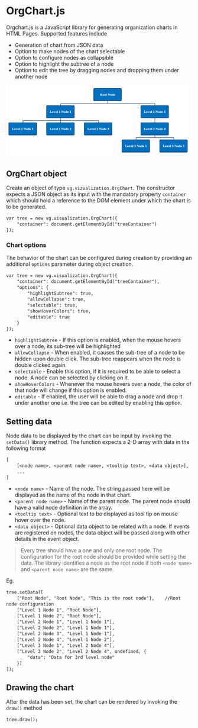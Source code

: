 # OrgChart.js

Orgchart.js is a JavaScript library for generating organization charts in HTML Pages. Supported features include
	
* Generation of chart from JSON data
* Option to make nodes of the chart selectable
* Option to configure nodes as collapsible
* Option to highlight the subtree of a node
* Option to edit the tree by dragging nodes and dropping them under another node

![](/examples/Chart.PNG)

## OrgChart object
Create an object of type `vg.vizualization.OrgChart`. The constructor expects a JSON object as its input with the mandatory property `container` which should hold a reference to the DOM element under which the chart is to be generated.

	var tree = new vg.visualization.OrgChart({
    	"container": document.getElementById("treeContainer")
	});

### Chart options
The behavior of the chart can be configured during creation by providing an additional `options` parameter during object creation.
 
    var tree = new vg.visualization.OrgChart({
    	"container": document.getElementById("treeContainer"),
    	"options": {
    	    "highlightSubtree": true,
    	    "allowCollapse": true,
    	    "selectable": true,
    	    "showHoverColors": true,
    	    "editable": true
    	}
	});

* `highlightSubtree` - If this option is enabled, when the mouse hovers over a node, its sub-tree will be highlighted
* `allowCollapse` - When enabled, it causes the sub-tree of a node to be hidden upon double click. The sub-tree reappears when the node is double clicked again.
* `selectable` - Enable this option, if it is required to be able to select a node. A node can be selected by clicking on it.
* `showHoverColors` - Whenever the mouse hovers over a node, the color of that node will change if this option is enabled.
* `editable` - If enabled, the user will be able to drag a node and drop it under another one i.e. the tree can be edited by enabling this option.

## Setting data
Node data to be displayed by the chart can be input by invoking the `setData()` library method. The function expects a 2-D array with data in the following format

	[
		[<node name>, <parent node name>, <tooltip text>, <data object>],
		...
	]

* `<node name>` - Name of the node. The string passed here will be displayed as the name of the node in that chart.
* `<parent node name>` - Name of the parent node. The parent node should have a valid node definition in the array.
* `<tooltip text>` - Optional text to be displayed as tool tip on mouse hover over the node.
* `<data object>` - Optional data object to be related with a node. If events are registered on nodes, the data object will be passed along with other details in the event object.

> Every tree should have a one and only one root node. The configuration for the root node should be provided while setting the data. The library identifies a node as the root node if both `<node name>` and `<parent node name>` are the same.

Eg.

	tree.setData([
	    ["Root Node", "Root Node", "This is the root node"],	//Root node configuration
	    ["Level 1 Node 1", "Root Node"],
	    ["Level 1 Node 2", "Root Node"],
	    ["Level 2 Node 1", "Level 1 Node 1"],
	    ["Level 2 Node 2", "Level 1 Node 1"],
	    ["Level 2 Node 3", "Level 1 Node 1"],
	    ["Level 2 Node 4", "Level 1 Node 2"],
	    ["Level 3 Node 1", "Level 2 Node 4"],
	    ["Level 3 Node 2", "Level 2 Node 4", undefined, {
	    	"data": "Data for 3rd level node"
	    }]
	]);


## Drawing the chart
After the data has been set, the chart can be rendered by invoking the `draw()` method

	tree.draw();